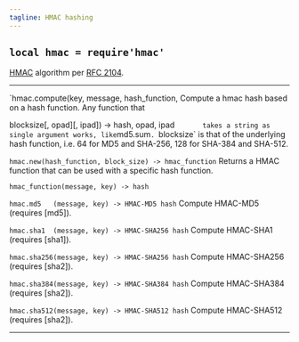 ```yaml
---
tagline: HMAC hashing
---
```


## `local hmac = require'hmac'`

[HMAC][hmac wiki] algorithm per [RFC 2104].

[hmac wiki]:  http://en.wikipedia.org/wiki/HMAC
[RFC 2104]:   http://tools.ietf.org/html/rfc2104

------------------------------------------------------- -------------------------------------------------------
`hmac.compute(key, message, hash_function,              Compute a hmac hash based on a hash function. Any function that

blocksize[, opad][, ipad]) -> hash, opad, ipad`        takes a string as single argument works, like `md5.sum`.
																	     `blocksize` is that of the underlying hash function,
																		  i.e. 64 for MD5 and SHA-256, 128 for SHA-384 and SHA-512.

`hmac.new(hash_function, block_size) -> hmac_function`  Returns a HMAC function that can be used with a specific hash function.

`hmac_function(message, key) -> hash`

`hmac.md5   (message, key) -> HMAC-MD5 hash`            Compute HMAC-MD5 (requires [md5]).

`hmac.sha1  (message, key) -> HMAC-SHA256 hash`         Compute HMAC-SHA1 (requires [sha1]).

`hmac.sha256(message, key) -> HMAC-SHA256 hash`         Compute HMAC-SHA256 (requires [sha2]).

`hmac.sha384(message, key) -> HMAC-SHA384 hash`         Compute HMAC-SHA384 (requires [sha2]).

`hmac.sha512(message, key) -> HMAC-SHA512 hash`         Compute HMAC-SHA512 (requires [sha2]).
------------------------------------------------------- -------------------------------------------------
